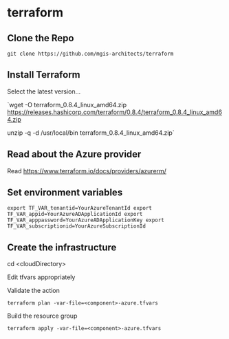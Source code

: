 # terraform

## Clone the Repo
`git clone https://github.com/mgis-architects/terraform`

## Install Terraform

Select the latest version...

`wget -O terraform_0.8.4_linux_amd64.zip https://releases.hashicorp.com/terraform/0.8.4/terraform_0.8.4_linux_amd64.zip

unzip -q -d /usr/local/bin terraform_0.8.4_linux_amd64.zip`

## Read about the Azure provider
Read https://www.terraform.io/docs/providers/azurerm/

## Set environment variables
`export TF_VAR_tenantid=YourAzureTenantId
export TF_VAR_appid=YourAzureADApplicationId
export TF_VAR_apppassword=YourAzureADApplicationKey
export TF_VAR_subscriptionid=YourAzureSubscriptionId`

## Create the infrastructure

cd &lt;cloudDirectory&gt;

Edit tfvars appropriately

Validate the action

`terraform plan -var-file=<component>-azure.tfvars`

Build the resource group

`terraform apply -var-file=<component>-azure.tfvars`


